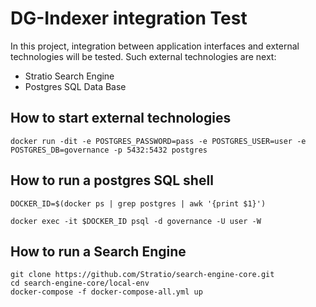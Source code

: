 # DG-Indexer integration Test

In this project, integration between application interfaces and external technologies will be tested. Such external technologies are next:

- Stratio Search Engine
- Postgres SQL Data Base

## How to start external technologies


```
docker run -dit -e POSTGRES_PASSWORD=pass -e POSTGRES_USER=user -e POSTGRES_DB=governance -p 5432:5432 postgres
```


## How to run a postgres SQL shell

```
DOCKER_ID=$(docker ps | grep postgres | awk '{print $1}')

docker exec -it $DOCKER_ID psql -d governance -U user -W
```

## How to run a Search Engine

```
git clone https://github.com/Stratio/search-engine-core.git
cd search-engine-core/local-env
docker-compose -f docker-compose-all.yml up 
```
